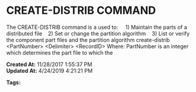 # CREATE-DISTRIB COMMAND

The CREATE-DISTRIB command is a used to:     1) Maintain the parts of a distributed file    2) Set or change the partition algorithm    3) List or verify the component part files and the partition algorithm create-distrib &lt;PartNumber&gt; &lt;Delimiter&gt; &lt;RecordID&gt; Where: PartNumber is an integer which determines the part file to which the  

**Created At:** 11/28/2017 1:55:37 PM  
**Updated At:** 4/24/2019 4:21:21 PM  

**Tags:**
<badge text='create-file distributed' vertical='middle' />
<badge text='create-file distrib' vertical='middle' />
